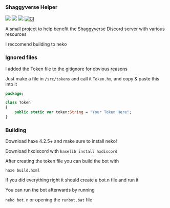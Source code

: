 ### Shaggyverse Helper

![](https://img.shields.io/github/repo-size/Vortex2Oblivion/shaggyverse-helper-bot) ![](https://badgen.net/github/open-issues/Vortex2Oblivion/shaggyverse-helper-bot) ![](https://badgen.net/badge/license/MIT/green)
[![CI](https://img.shields.io/github/actions/workflow/status/Vortex2Oblivion/shaggyverse-helper-bot/main.yml?branch=master&logo=github)](https://github.com/Vortex2Oblivion/shaggyverse-helper-bot/actions?query=workflow%3ACI)

A small project to help benefit the Shaggyverse Discord server with various resources

I reccomend building to neko

### Ignored files

I added the Token file to the gitignore for obvious reasons

Just make a file in `/src/tokens` and call it `Token.hx`, and copy & paste this into it

```haxe
package;

class Token
{
    public static var token:String = "Your Token Here";
}
```

### Building

Download haxe 4.2.5+ and make sure to install neko!

Download hxdiscord with ```haxelib install hxdiscord```

After creating the token file you can build the bot with

```haxe build.hxml```

If you did everything right it should create a bot.n file and run it

You can run the bot afterwards by running

```neko bot.n``` or opening the ```runbot.bat``` file